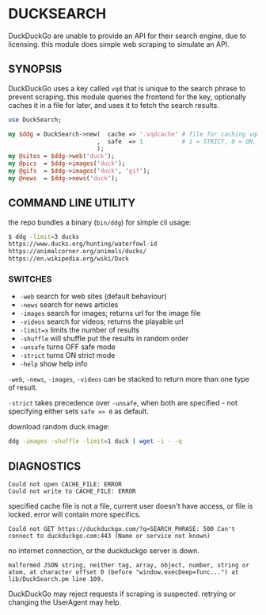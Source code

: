# DUCKSEARCH

DuckDuckGo are unable to provide an API for their search engine, due to
licensing. this module does simple web scraping to simulate an API.

## SYNOPSIS

DuckDuckGo uses a key called `vqd` that is unique to the search phrase to
prevent scraping. this module queries the frontend for the key, optionally
caches it in a file for later, and uses it to fetch the search results.

```perl
use DuckSearch;

my $ddg = DuckSearch->new(  cache => '.vqdcache' # file for caching vqds
                         ,  safe  => 1           # 1 = STRICT, 0 = ON, -1 = OFF
                         );
my @sites = $ddg->web('duck');
my @pics  = $ddg->images('duck');
my @gifs  = $ddg->images('duck', 'gif');
my @news  = $ddg->news('duck');
```

## COMMAND LINE UTILITY

the repo bundles a binary (`bin/ddg`) for simple cli usage:

```sh
$ ddg -limit=3 ducks
https://www.ducks.org/hunting/waterfowl-id
https://animalcorner.org/animals/ducks/
https://en.wikipedia.org/wiki/Duck
```

### SWITCHES

- `-web` search for web sites (default behaviour)
- `-news` search for news articles
- `-images` search for images; returns url for the image file
- `-videos` search for videos; returns the playable url
- `-limit=x` limits the number of results
- `-shuffle` will shuffle put the results in random order
- `-unsafe` turns OFF safe mode
- `-strict` turns ON strict mode
- `-help` show help info

`-web`, `-news`, `-images`, `-videos` can be stacked to return more than one
type of result.

`-strict` takes precedence over `-unsafe`, when both are specified - not
specifying either sets `safe => 0` as default.

download random duck image:

```sh
ddg -images -shuffle -limit=1 duck | wget -i - -q
```

## DIAGNOSTICS

```
Could not open CACHE_FILE: ERROR
Could not write to CACHE_FILE: ERROR
```

specified cache file is not a file, current user doesn't have access, or file
is locked. error will contain more specifics.

```
Could not GET https://duckduckgo.com/?q=SEARCH_PHRASE: 500 Can't connect to duckduckgo.com:443 (Name or service not known)
```

no internet connection, or the duckduckgo server is down.

```
malformed JSON string, neither tag, array, object, number, string or atom, at character offset 0 (before "window.execDeep=func...") at lib/DuckSearch.pm line 109.
```

DuckDuckGo may reject requests if scraping is suspected. retrying or changing
the UserAgent may help.

